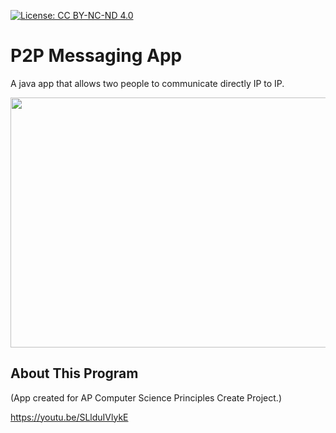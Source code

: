 [![License: CC BY-NC-ND 4.0](https://img.shields.io/badge/License-CC%20BY--NC--ND%204.0-lightgrey.svg)](https://creativecommons.org/licenses/by-nc-nd/4.0/)

# P2P Messaging App
A java app that allows two people to communicate directly IP to IP. 

<img src="Recording #1.mp4" width="600" height="400" />


## About This Program
  (App created for AP Computer Science Principles Create Project.)
  
  
  
  
  https://youtu.be/SLlduIVlykE
  
